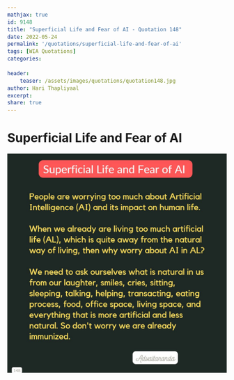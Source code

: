 ```yaml
---
mathjax: true
id: 9148
title: "Superficial Life and Fear of AI - Quotation 148"
date: 2022-05-24
permalink: '/quotations/superficial-life-and-fear-of-ai'
tags: [WIA Quotations] 
categories: 

header:
    teaser: /assets/images/quotations/quotation148.jpg
author: Hari Thapliyaal 
excerpt:
share: true 
---
```


# Superficial Life and Fear of AI

![Superficial Life and Fear of AI](/assets/images/quotations/quotation148.jpg)
